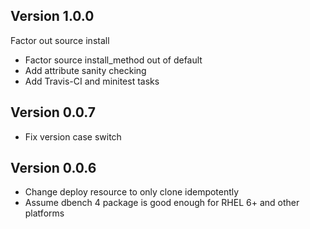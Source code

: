 ## Version 1.0.0

Factor out source install
  
* Factor source install_method out of default
* Add attribute sanity checking
* Add Travis-CI and minitest tasks

## Version 0.0.7

* Fix version case switch

## Version 0.0.6

* Change deploy resource to only clone idempotently
* Assume dbench 4 package is good enough for RHEL 6+ and other platforms
